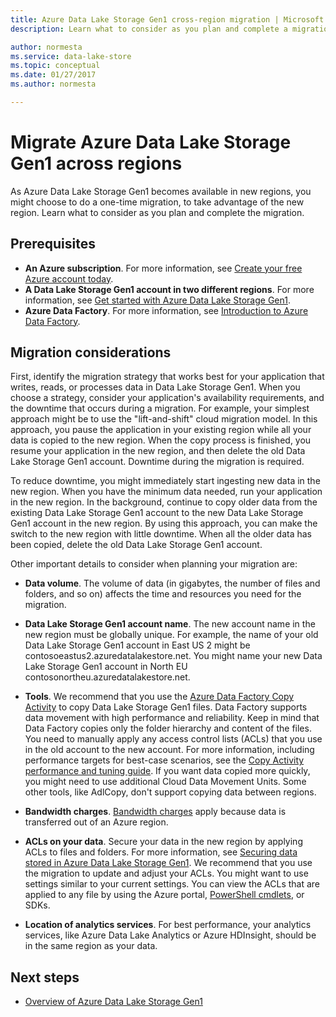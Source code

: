 ```yaml
---
title: Azure Data Lake Storage Gen1 cross-region migration | Microsoft Docs
description: Learn what to consider as you plan and complete a migration to Azure Data Lake Storage Gen1 as it becomes available in new regions.

author: normesta
ms.service: data-lake-store
ms.topic: conceptual
ms.date: 01/27/2017
ms.author: normesta

---
```

# Migrate Azure Data Lake Storage Gen1 across regions

As Azure Data Lake Storage Gen1 becomes available in new regions, you might choose to do a one-time migration, to take advantage of the new region. Learn what to consider as you plan and complete the migration.

## Prerequisites

* **An Azure subscription**. For more information, see [Create your free Azure account today](https://azure.microsoft.com/pricing/free-trial/).
* **A Data Lake Storage Gen1 account in two different regions**. For more information, see [Get started with Azure Data Lake Storage Gen1](data-lake-store-get-started-portal.md).
* **Azure Data Factory**. For more information, see [Introduction to Azure Data Factory](../data-factory/introduction.md).


## Migration considerations

First, identify the migration strategy that works best for your application that writes, reads, or processes data in Data Lake Storage Gen1. When you choose a strategy, consider your application's availability requirements, and the downtime that occurs during a migration. For example, your simplest approach might be to use the "lift-and-shift" cloud migration model. In this approach, you pause the application in your existing region while all your data is copied to the new region. When the copy process is finished, you resume your application in the new region, and then delete the old Data Lake Storage Gen1 account. Downtime during the migration is required.

To reduce downtime, you might immediately start ingesting new data in the new region. When you have the minimum data needed, run your application in the new region. In the background, continue to copy older data from the existing Data Lake Storage Gen1 account to the new Data Lake Storage Gen1 account in the new region. By using this approach, you can make the switch to the new region with little downtime. When all the older data has been copied, delete the old Data Lake Storage Gen1 account.

Other important details to consider when planning your migration are:

* **Data volume**. The volume of data (in gigabytes, the number of files and folders, and so on) affects the time and resources you need for the migration.

* **Data Lake Storage Gen1 account name**. The new account name in the new region must be globally unique. For example, the name of your old Data Lake Storage Gen1 account in East US 2 might be contosoeastus2.azuredatalakestore.net. You might name your new Data Lake Storage Gen1 account in North EU contosonortheu.azuredatalakestore.net.

* **Tools**. We recommend that you use the [Azure Data Factory Copy Activity](../data-factory/connector-azure-data-lake-store.md) to copy Data Lake Storage Gen1 files. Data Factory supports data movement with high performance and reliability. Keep in mind that Data Factory copies only the folder hierarchy and content of the files. You need to manually apply any access control lists (ACLs) that you use in the old account to the new account. For more information, including performance targets for best-case scenarios, see the [Copy Activity performance and tuning guide](../data-factory/copy-activity-performance.md). If you want data copied more quickly, you might need to use additional Cloud Data Movement Units. Some other tools, like AdlCopy, don't support copying data between regions.  

* **Bandwidth charges**. [Bandwidth charges](https://azure.microsoft.com/pricing/details/bandwidth/) apply because data is transferred out of an Azure region.

* **ACLs on your data**. Secure your data in the new region by applying ACLs to files and folders. For more information, see [Securing data stored in Azure Data Lake Storage Gen1](data-lake-store-secure-data.md). We recommend that you use the migration to update and adjust your ACLs. You might want to use settings similar to your current settings. You can view the ACLs that are applied to any file by using the Azure portal, [PowerShell cmdlets](/powershell/module/az.datalakestore/get-azdatalakestoreitempermission), or SDKs.  

* **Location of analytics services**. For best performance, your analytics services, like Azure Data Lake Analytics or Azure HDInsight, should be in the same region as your data.  

## Next steps
* [Overview of Azure Data Lake Storage Gen1](data-lake-store-overview.md)
